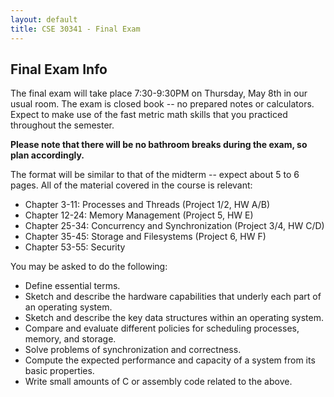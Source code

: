 ```yaml
---
layout: default
title: CSE 30341 - Final Exam
---
```


Final Exam Info
---------------

The final exam will take place 7:30-9:30PM on Thursday, May 8th in our usual room.
The exam is closed book -- no prepared notes or calculators.
Expect to make use of the fast metric math skills that you practiced throughout the semester.

**Please note that there will be no bathroom breaks during the exam, so plan accordingly.**

The format will be similar to that of the midterm -- expect about 5 to 6 pages.
All of the material covered in the course is relevant:

- Chapter 3-11: Processes and Threads  (Project 1/2, HW A/B)
- Chapter 12-24: Memory Management (Project 5, HW E)
- Chapter 25-34: Concurrency and Synchronization (Project 3/4, HW C/D)
- Chapter 35-45: Storage and Filesystems (Project 6, HW F)
- Chapter 53-55: Security

You may be asked to do the following:

- Define essential terms.
- Sketch and describe the hardware capabilities that underly each part of an operating system.
- Sketch and describe the key data structures within an operating system.
- Compare and evaluate different policies for scheduling processes, memory, and storage.
- Solve problems of synchronization and correctness.
- Compute the expected performance and capacity of a system from its basic properties. 
- Write small amounts of C or assembly code related to the above.
